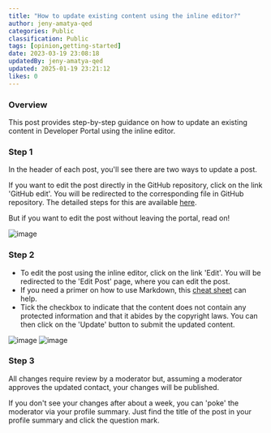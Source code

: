 ```yaml
---
title: "How to update existing content using the inline editor?"
author: jeny-amatya-qed
categories: Public
classification: Public
tags: [opinion,getting-started]
date: 2023-03-19 23:08:18 
updatedBy: jeny-amatya-qed
updated: 2025-01-19 23:21:12 
likes: 0
---
```


### Overview
This post provides step-by-step guidance on how to update an existing content in Developer Portal using the inline editor. 

### Step 1
In the header of each post, you'll see there are two ways to update a post.  

If you want to edit the post directly in the GitHub repository, click on the link 'GitHub edit'. You will be redirected to the corresponding file in GitHub repository. The detailed steps for this are available [here](https://developer.qed.qld.gov.au/getting-started/How-to-edit-a-post-using-GitHub-repository/).

But if you want to edit the post without leaving the portal, read on! 

![image](https://sadevportal3.blob.core.windows.net/root/post/edit-post-step-2.png)

### Step 2
* To edit the post using the inline editor, click on the link 'Edit'. You will be redirected to the 'Edit Post' page, where you can edit the post. 
* If you need a primer on how to use Markdown, this [cheat sheet](https://www.markdownguide.org/cheat-sheet/) can help.
* Tick the checkbox to indicate that the content does not contain any protected information and that it abides by the copyright laws. You can then click on the 'Update' button to submit the updated content.

![image](https://sadevportal3.blob.core.windows.net/root/post/edit-post-step-4-1.png)
![image](https://sadevportal3.blob.core.windows.net/root/post/edit-post-step-4-2.png)

### Step 3
All changes require review by a moderator but, assuming a moderator approves the updated contact, your changes will be published. 

If you don't see your changes after about a week, you can 'poke' the moderator via your profile summary. Just find the title of the post in your profile summary and click the question mark.